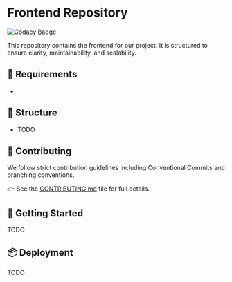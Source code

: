 # Frontend Repository
[![Codacy Badge](https://app.codacy.com/project/badge/Grade/7bcddccab64c459296b760126867416c)](https://app.codacy.com/gh/Runtime-Architects/Frontend/dashboard?utm_source=gh&utm_medium=referral&utm_content=&utm_campaign=Badge_grade)

This repository contains the frontend for our project. It is structured to ensure clarity, maintainability, and scalability.

## 📱 Requirements

- 

## 📁 Structure

- TODO

## 🤝 Contributing

We follow strict contribution guidelines including Conventional Commits and branching conventions.

👉 See the [CONTRIBUTING.md](./CONTRIBUTING.md) file for full details.

## 🚀 Getting Started

TODO

## 📦 Deployment

TODO
